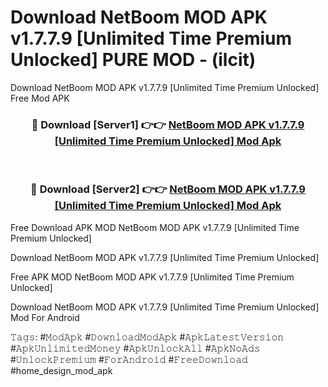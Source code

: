 # Download NetBoom MOD APK v1.7.7.9 [Unlimited Time Premium Unlocked] PURE MOD - (ilcit)
Download NetBoom MOD APK v1.7.7.9 [Unlimited Time Premium Unlocked] Free Mod APK

<div align="center">
<h3>🔴 Download [Server1] 👉👉 <a href="https://apk-comot.site?title=NetBoom_MOD_APK_v1.7.7.9_[Unlimited_Time_Premium_Unlocked]">NetBoom MOD APK v1.7.7.9 [Unlimited Time Premium Unlocked] Mod Apk</a></h3><br>

<h3>🔴 Download [Server2] 👉👉 <a href="https://apk-comot.site?title=NetBoom_MOD_APK_v1.7.7.9_[Unlimited_Time_Premium_Unlocked]">NetBoom MOD APK v1.7.7.9 [Unlimited Time Premium Unlocked] Mod Apk</a></h3>
</div>


Free Download APK MOD NetBoom MOD APK v1.7.7.9 [Unlimited Time Premium Unlocked]

Download NetBoom MOD APK v1.7.7.9 [Unlimited Time Premium Unlocked] 

Free APK MOD NetBoom MOD APK v1.7.7.9 [Unlimited Time Premium Unlocked] 

Download NetBoom MOD APK v1.7.7.9 [Unlimited Time Premium Unlocked] Mod For Android

𝚃𝚊𝚐𝚜: #𝙼𝚘𝚍𝙰𝚙𝚔 #𝙳𝚘𝚠𝚗𝚕𝚘𝚊𝚍𝙼𝚘𝚍𝙰𝚙𝚔 #𝙰𝚙𝚔𝙻𝚊𝚝𝚎𝚜𝚝𝚅𝚎𝚛𝚜𝚒𝚘𝚗 #𝙰𝚙𝚔𝚄𝚗𝚕𝚒𝚖𝚒𝚝𝚎𝚍𝙼𝚘𝚗𝚎𝚢 #𝙰𝚙𝚔𝚄𝚗𝚕𝚘𝚌𝚔𝙰𝚕𝚕 #𝙰𝚙𝚔𝙽𝚘𝙰𝚍𝚜 #𝚄𝚗𝚕𝚘𝚌𝚔𝙿𝚛𝚎𝚖𝚒𝚞𝚖 #𝙵𝚘𝚛𝙰𝚗𝚍𝚛𝚘𝚒𝚍 #𝙵𝚛𝚎𝚎𝙳𝚘𝚠𝚗𝚕𝚘𝚊𝚍 #home_design_mod_apk